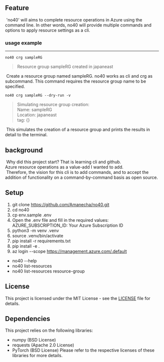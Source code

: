 ## Feature
&nbsp;'no40' will aims to complete resource operations in Azure using the command line. In other words, no40 will provide multiple commands and options to apply resource settings as a cli.

### usage example
---
```no40 crg sampleRG ```  
>Resource group sampleRG created in japaneast  

&nbsp;Create a resource group named sampleRG. no40 works as cli and crg as subcommand. This command requires the resource group name to be specified.  

```no40 crg sampleRG --dry-run -v```  
>Simulating resource group creation:  
Name: sampleRG  
Location: japaneast  
tag: {}

&nbsp;This simulates the creation of a resource group and prints the results in detail to the terminal.  


## background
&nbsp;Why did this project start? That is learning cli and github.  
Azure resource operations as a value-add I wanted to add.  
&nbsp;Therefore, the vision for this cli is to add commands, and to accept the addition of functionality on a command-by-command basis as open source.

## Setup
1. git clone https://github.com/Amanecha/no40.git
2. cd no40
3. cp env.sample .env
4. Open the .env file and fill in the required values: AZURE_SUBSCRIPTION_ID: Your Azure Subscription ID
5. python3 -m venv .venv
6. source .venv/bin/activate
7. pip install -r requirements.txt
8. pip install -e .
9. az login --scope https://management.azure.com/.default  
- no40 --help
- no40 list-resources  
- no40 list-resources resource-group  

## License
This project is licensed under the MIT License - see the [LICENSE](LICENSE) file for details.

## Dependencies
This project relies on the following libraries:
- numpy (BSD License)
- requests (Apache 2.0 License)
- PyTorch (BSD License)
Please refer to the respective licenses of these libraries for more details.